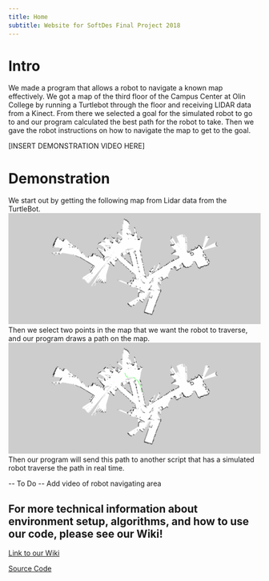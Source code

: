 ```yaml
---
title: Home
subtitle: Website for SoftDes Final Project 2018
---
```


# Intro
We made a program that allows a robot to navigate a known map effectively. We got a map of the third floor of the Campus Center at Olin College by running a Turtlebot through the floor and receiving LIDAR data from a Kinect. From there we selected a goal for the simulated robot to go to and our program calculated the best path for the robot to take. Then we gave the robot instructions on how to navigate the map to get to the goal.

[INSERT DEMONSTRATION VIDEO HERE]

# Demonstration
We start out by getting the following map from Lidar data from the TurtleBot.
![Example Map of the Library](img/library_lower_day2.png)
Then we select two points in the map that we want the robot to traverse, and our program draws a path on the map.
![Path in the Library](img/solution.png)
Then our program will send this path to another script that has a simulated robot traverse the path in real time.

-- To Do --
Add video of robot navigating area


## For more technical information about environment setup, algorithms, and how to use our code, please see our Wiki!
[Link to our Wiki](https://github.com/AmyPhung/SLAM-SoftDes-Final-Project/wiki)

[Source Code](https://github.com/AmyPhung/SLAM-SoftDes-Final-Project)
